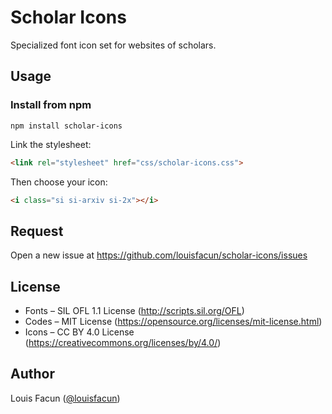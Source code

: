 # Scholar Icons
Specialized font icon set for websites of scholars.

## Usage
### Install from npm
```
npm install scholar-icons
```
Link the stylesheet:
```html
<link rel="stylesheet" href="css/scholar-icons.css">
```
Then choose your icon:
```html
<i class="si si-arxiv si-2x"></i>
```
## Request
Open a new issue at https://github.com/louisfacun/scholar-icons/issues

## License
- Fonts  – SIL OFL 1.1 License (http://scripts.sil.org/OFL)
- Codes – MIT License (https://opensource.org/licenses/mit-license.html)
- Icons – CC BY 4.0 License (https://creativecommons.org/licenses/by/4.0/)

## Author
Louis Facun ([@louisfacun](https://github.com/louisfacun))